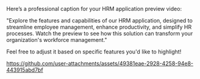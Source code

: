 Here’s a professional caption for your HRM application preview video:



"Explore the features and capabilities of our HRM application, designed to streamline employee management, enhance productivity, and simplify HR processes.
 Watch the preview to see how this solution can transform your organization's workforce management."

Feel free to adjust it based on specific features you'd like to highlight!



 
 


https://github.com/user-attachments/assets/49381eae-2928-4258-94e8-443915abd7bf

